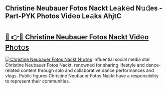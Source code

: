 ## Christine Neubauer Fotos Nackt Le𝚊k𝚎d N𝚞𝚍es - Part-PYK Photos Vid𝚎o Le𝚊ks AhjtC

# <h2><a href="http://fbau4rk.evod.top/?m=Christine+Neubauer+Fotos+Nackt">🔗 👉🔴 Christine Neubauer Fotos Nackt Vid𝚎o Ph𝚘t𝚘s</a></h2>

[![Christine Neubauer Fotos Nackt N𝚞d𝚎s](https://i.imgur.com/8V9OHl7.gif)](http://fbau4rk.evod.top/?m=Christine+Neubauer+Fotos+Nackt)
Influential social media star Christine Neubauer Fotos Nackt, renowned for sharing lifestyle and dance-related content through solo and collaborative dance performances and vlogs. Public figures Christine Neubauer Fotos Nackt have a responsibility to represent their communities. 
